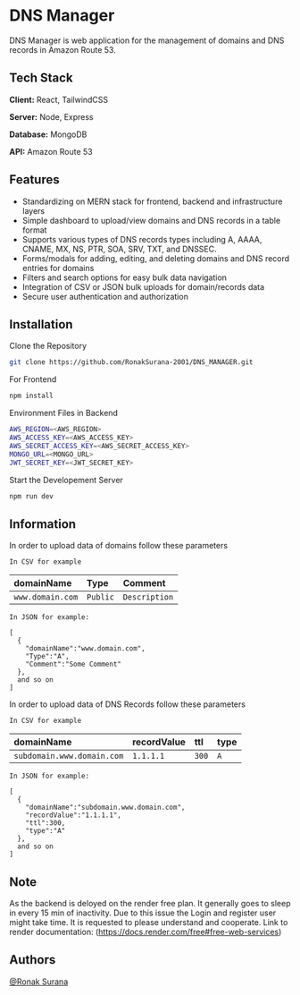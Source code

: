 
# DNS Manager

DNS Manager is web application for the management of domains and DNS records in Amazon Route 53.

## Tech Stack

**Client:** React, TailwindCSS

**Server:** Node, Express

**Database:** MongoDB

**API:** Amazon Route 53

## Features

- Standardizing on MERN stack for frontend, backend and infrastructure layers
- Simple dashboard to upload/view domains and DNS records in a table format
- Supports various types of DNS records types including A, AAAA, CNAME, MX, NS, PTR, SOA, SRV, TXT, and DNSSEC.
- Forms/modals for adding, editing, and deleting domains and DNS record entries for domains
- Filters and search options for easy bulk data navigation
-  Integration of CSV or JSON bulk uploads for domain/records data
-  Secure user authentication and authorization
## Installation

Clone the Repository

```bash
git clone https://github.com/RonakSurana-2001/DNS_MANAGER.git
```
For Frontend
```bash
npm install
```

Environment Files in Backend
```bash
AWS_REGION=<AWS_REGION>
AWS_ACCESS_KEY=<AWS_ACCESS_KEY>
AWS_SECRET_ACCESS_KEY=<AWS_SECRET_ACCESS_KEY>
MONGO_URL=<MONGO_URL>
JWT_SECRET_KEY=<JWT_SECRET_KEY>
```

Start the Developement Server
```bash
npm run dev
```

## Information

In order to upload data of domains follow these  parameters  
```
In CSV for example
```
| domainName | Type     | Comment                |
| :-------- | :------- | :------------------------- |
| `www.domain.com` | `Public` | `Description` |


```
In JSON for example:

[
  {
    "domainName":"www.domain.com",
    "Type":"A",
    "Comment":"Some Comment"
  },
  and so on
]
```

In order to upload data of DNS Records follow these parameters  
```
In CSV for example
```
| domainName | recordValue     | ttl                |type               |
| :-------- | :------- | :------------------------- |:------------------------- |
| `subdomain.www.domain.com` | `1.1.1.1` | `300` |`A` |


```
In JSON for example:

[
  {
    "domainName":"subdomain.www.domain.com",
    "recordValue":"1.1.1.1",
    "ttl":300,
    "type":"A"
  },
  and so on
]
```

## Note
As the backend is deloyed on the render free plan. It generally goes to sleep in every 15 min of inactivity. Due to this issue the Login and register user might take time. It is requested to please understand and cooperate.
Link to render documentation: (https://docs.render.com/free#free-web-services)

## Authors

 [@Ronak Surana](https://www.linkedin.com/in/ronak-surana-944550205/)

